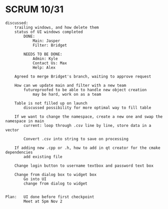 # SCRUM 10/31
	discussed: 
		trailing windows, and how delete them
		status of UI windows completed
			DONE:
				Main: Jasper
				Filter: Bridget

			NEEDS TO BE DONE:
				Admin: Kyle
				Contact Us: Max
				Help: Alex

		Agreed to merge Bridget's branch, waiting to approve request

		How can we update main and filter with a new team
			futureproofed to be able to handle new object creation
				may be hard, work on as a team

		Table is not filled up on launch
			discussed possibility for more optimal way to fill table

		If we want to change the namespace, create a new one and swap the namespace in main
			current: loop through .csv line by line, store data in a vector

			Convert .csv into string to save on processing

		If adding new .cpp or .h, how to add in qt creator for the cmake dependencies
			add existing file

		Change login button to username textbox and password text box

		Change from dialog box to widget box
			Go into UI
			change from dialog to widget


	Plan: 	UI done before first checkpoint 
			Meet at 5pm Nov 2



